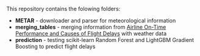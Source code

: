This repository contains the folowing folders:

* **METAR** - downloader and parser for meteorological information
* **merging_tables** - merging information from
[Airline On-Time Performance and Causes of Flight Delays](https://catalog.data.gov/dataset/airline-on-time-performance-and-causes-of-flight-delays-on-time-data)
with weather data
* **prediction** - testing scikit-learn Random Forest and LightGBM Gradient Boosting to predict flight delays
